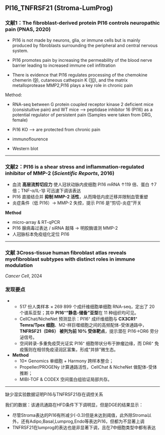 ## PI16_TNFRSF21 (Stroma-LumProg)

### 文献1：The fibroblast-derived protein PI16 controls neuropathic pain (PNAS, 2020)

- PI16 is not made by neurons, glia, or immune cells but is mainly produced by fibroblasts surrounding the peripheral and central nervous system.

- PI16 promotes pain by increasing the permeability of the blood nerve barrier leading to increased immune cell infiltration
- There is evidence that PI16 regulates processing of the chemokine chemerin ([9](https://www.pnas.org/doi/full/10.1073/pnas.1913444117#core-collateral-r9)), cutaneous cathepsin K ([10](https://www.pnas.org/doi/full/10.1073/pnas.1913444117#core-collateral-r10)), and the matrix metalloprotease MMP2,PI16 plays a key role in chronic pain

Method:

- RNA-seq between G protein coupled receptor kinase 2 deficient mice (consistuitive pain) and WT mice --> peptidase inhibitor 16 (PI16) as a potential regulator of persistent pain (Samples were taken from DRG, female)

- Pi16 KO --> are protected from chronic pain
- immunoflourence
- Western blot

------

### 文献2：PI16 is a shear stress and inflammation-regulated inhibitor of MMP-2 (*Scientific Reports*, 2016)

- 血流 **高层流剪切应力** 使人冠状动脉内皮细胞 PI16 mRNA ↑119 倍、蛋白 ↑7 倍；TNF-α/IL-1β 可迅速下调该表达
- PI16 直接结合并 **抑制 MMP-2 活性**，从而降低内皮迁移并限制血管重塑
- 炎症条件（低 PI16）→ MMP-2 失控，提示 PI16 是“剪切-炎症”开关

**Method**

- micro-array & RT-qPCR
- PI16 腺病毒过表达 / siRNA 敲降 → 明胶酶谱测 MMP-2
- 人冠脉标本免疫组化定位 PI16

------

### 文献 3**Cross-tissue human fibroblast atlas reveals myofibroblast subtypes with distinct roles in immune modulation**
 *Cancer Cell*, 2024 

### **发现要点**

- - 517 份人类样本 × 269 899 个成纤维细胞单细胞 RNA-seq，定出了 20 个谱系亚型；其中 **PI16⁺“静息-储备”亚型**在 11 种组织均可见。
  - CellChat/NicheNet 预测显示：PI16⁺ 成纤维细胞与 **CX3CR1⁺ Temra/Tpex 细胞**、M2-样巨噬细胞之间的高频配体-受体通路中，**TNFRSF21（DR6） 被列为前 10% 受体靶点**，提示潜在 PI16→DR6 旁分泌信号。
  - 空间转录-多重免疫荧光证实 PI16⁺ 细胞带状分布于肿瘤边缘，而 DR6⁺ 免疫簇则在相邻免疫浸润区富集，形成“并排”微生态。
- **Method**
  - 10× Genomics 单细胞 + Harmony 跨样本整合；
  - Propeller/PROGENy 计算通路活性，CellChat & NicheNet 做配体-受体推断；
  - MIBI-TOF & CODEX 空间蛋白组验证局部共存。

------



缺少湿实验数据证明Pi16与TNFRSF21存在调控关系

我们的数据：该通讯通路在HFD条件下下调明显，但是DGE的结果显示：

- 尽管Stroma表达的Pi16有所减少(-0.3)但是未达到阈值，此外除Stroma以外，还有Adipo,Basal,Lumprog,Endo等表达Pi16，但都为不显著上调
- TNFRSF21在lumprog的表达也是非显著下调，且在7中细胞类型中都有表达



